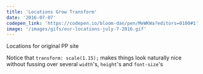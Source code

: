```yaml
---
title: 'Locations Grow Transform'
date: '2016-07-07'
codepen_link: 'https://codepen.io/bloom-dan/pen/MeWKWa?editors=0100#1'
image: '/images/gifs/our-locations-july-7-2016.gif'
---
```


Locations for original PP site

Notice that `transform: scale(1.15);` makes things look naturally nice without fussing over several `width`'s, `height`'s and `font-size`'s
